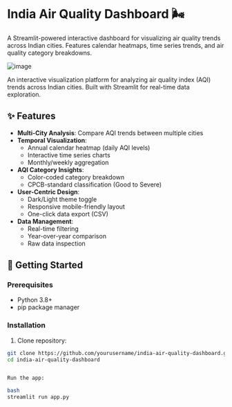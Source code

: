 # India Air Quality Dashboard 🌬️

A Streamlit-powered interactive dashboard for visualizing air quality trends across Indian cities. Features calendar heatmaps, time series trends, and air quality category breakdowns.

![image](https://github.com/user-attachments/assets/d7de1e4a-f3b5-4589-b565-509d6bd84ab0)


An interactive visualization platform for analyzing air quality index (AQI) trends across Indian cities. Built with Streamlit for real-time data exploration.

## ✨ Features

- **Multi-City Analysis**: Compare AQI trends between multiple cities
- **Temporal Visualization**:
  - Annual calendar heatmap (daily AQI levels)
  - Interactive time series charts
  - Monthly/weekly aggregation
- **AQI Category Insights**:
  - Color-coded category breakdown
  - CPCB-standard classification (Good to Severe)
- **User-Centric Design**:
  - Dark/Light theme toggle
  - Responsive mobile-friendly layout
  - One-click data export (CSV)
- **Data Management**:
  - Real-time filtering
  - Year-over-year comparison
  - Raw data inspection

## 🚀 Getting Started

### Prerequisites
- Python 3.8+
- pip package manager

### Installation
1. Clone repository:
```bash
git clone https://github.com/yourusername/india-air-quality-dashboard.git
cd india-air-quality-dashboard


Run the app:

bash
streamlit run app.py

